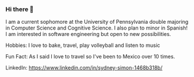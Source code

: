 ### Hi there 👋

<!--
**sydsimon/sydsimon** is a ✨ _special_ ✨ repository because its `README.md` (this file) appears on your GitHub profile.

Here are some ideas to get you started:

- 🔭 I’m currently working on ...
- 🌱 I’m currently learning ...
- 👯 I’m looking to collaborate on ...
- 🤔 I’m looking for help with ...
- 💬 Ask me about ...
- 📫 How to reach me: ...
- 😄 Pronouns: ...
- ⚡ Fun fact: ...
-->
I am a current sophomore at the University of Pennsylvania double majoring in Computer Science and Cognitive Science. I also plan to minor in Spanish! I am interested in software engineering but open to new possibilities. 

Hobbies: I love to bake, travel, play volleyball and listen to music

Fun Fact: As I said I love to travel so I've been to Mexico over 10 times. 

LinkedIn: https://www.linkedin.com/in/sydney-simon-1468b318b/ 